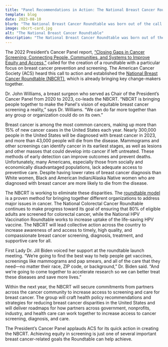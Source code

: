 ```yaml
---
title: "Panel Recommendations in Action: The National Breast Cancer Roundtable"
template: blog
date: 2023-08-10
blurb: "The National Breast Cancer Roundtable was born out of the call for action by the President's Cancer Panel. Learn more about how the American Cancer Society, the leading force behind the Roundtable, spearheads this effort to improve equity and access in cancer screening"
image: nbcrt-card.jpg
alt: "The National Breast Cancer Roundtable"
description: "The National Breast Cancer Roundtable was born out of the call for action by the President's Cancer Panel. Learn more about how the American Cancer Society, the leading force behind the Roundtable, spearheads this effort to improve equity and access in cancer screening"
---
```


The 2022 President’s Cancer Panel report, [“Closing Gaps in Cancer Screening: Connecting People, Communities, and Systems to Improve Equity and Access,”](https://prescancerpanel.cancer.gov/report/cancerscreening/) called for the creation of a roundtable with a particular focus on breast cancer prevention and screening. The American Cancer Society (ACS) heard this call to action and established the [National Breast Cancer Roundtable (NBCRT)](http://www.nbcrt.org/), which is already bringing key change-makers together.

Dr. John Williams, a breast surgeon who served as Chair of the President’s Cancer Panel from 2020 to 2023, co-leads the NBCRT. “NBCRT is bringing people together to make the Panel's vision of equitable breast cancer screening a reality,” says Dr. Williams. “We can do far more together than any group or organization could do on its own.”

<div>
<image-with-class
	imagewidth="100%"
	src="nbcrt-quote.jpg"
	alt="NBCRT is bringin people together to make the Panel's vison of equitable breast cancer screening a reality. - Dr. Jon Williams">
</image-with-class>
</div>

Breast cancer is among the most common cancers, making up more than 15% of new cancer cases in the United States each year. Nearly 300,000 people in the United States will be diagnosed with breast cancer in 2023, and more than 43,000 people will die from the disease. Mammograms and other screenings can identify cancer in its earliest stages, as well as lesions and other masses that could develop into cancer if left untreated. These methods of early detection can improve outcomes and prevent deaths. Unfortunately, many Americans, especially those from socially and economically disadvantaged populations, lack adequate access to preventive care. Despite having lower rates of breast cancer diagnosis than White women, Black and American Indian/Alaska Native women who are diagnosed with breast cancer are more likely to die from the disease.

The NBCRT is working to eliminate these disparities. The [roundtable model](https://www.cancer.org/about-us/our-partners/american-cancer-society-roundtables.html) is a proven method for bringing together different organizations to address major issues in cancer. The National Colorectal Cancer Roundtable continues to make progress toward its goal of ensuring that 80% of eligible adults are screened for colorectal cancer, while the National HPV Vaccination Roundtable works to increase uptake of the life-saving HPV vaccine. The NBCRT will lead collective action across the country to increase awareness of and access to timely, high quality, and compassionate breast cancer screening, diagnosis, treatment, and supportive care for all.

<div>
<image-with-caption
	image_src="nbcrt-picture.png"
	image_alt="National Breast Cancer Roundtable"
	image_caption='NBCRT Executive Director Ashley Dedmon speaks to the NBCRT Steering Committee after the White House launch.'>
</image-with-caption>
</div>

First Lady Dr. Jill Biden voiced her support at the roundtable launch meeting. “We’re going to find the best way to help people get vaccines, screenings like mammograms and pap smears, and all of the care that they need—no matter their race, ZIP code, or background,” Dr. Biden said. “And we’re going to come together to accelerate research so we can better treat these diseases and save more lives.”

Within the next year, the NBCRT will secure commitments from partners across the cancer community to increase access to screening and care for breast cancer. The group will craft health policy recommendations and strategies for reducing breast cancer disparities in the United States and will deliver roadmaps for how partners across government, nonprofits, industry, and health care can work together to increase access to cancer screening, diagnosis, and care.

The President’s Cancer Panel applauds ACS for its quick action in creating the NBCRT. Achieving equity in screening is just one of several important breast cancer-related goals the Roundtable can help achieve.


